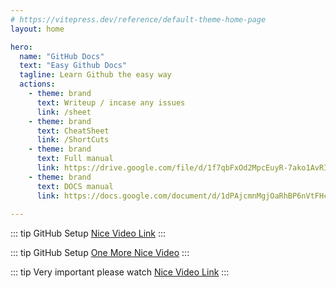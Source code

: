 ```yaml
---
# https://vitepress.dev/reference/default-theme-home-page
layout: home

hero:
  name: "GitHub Docs"
  text: "Easy Github Docs"
  tagline: Learn Github the easy way
  actions:
    - theme: brand
      text: Writeup / incase any issues
      link: /sheet
    - theme: brand
      text: CheatSheet
      link: /ShortCuts
    - theme: brand
      text: Full manual
      link: https://drive.google.com/file/d/1f7qbFxOd2MpcEuyR-7ako1AvRIg2Gh72/view?usp=drive_link
    - theme: brand
      text: DOCS manual
      link: https://docs.google.com/document/d/1dPAjcmnMgjOaRhBP6nVtFHcU5wxkH2m3/edit?usp=sharing&ouid=109215094949178450708&rtpof=true&sd=true
      
---
```


::: tip
GitHub Setup
[Nice Video Link](https://www.youtube.com/watch?v=AdzKzlp66sQ)
:::

::: tip
GitHub Setup
[One More Nice Video](https://youtu.be/q8EevlEpQ2A?si=LRRqI6M0P-GNSGlX)
:::

::: tip
Very important please watch
[Nice Video Link](https://www.youtube.com/watch?v=dQw4w9WgXcQ)
:::